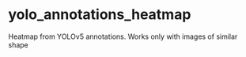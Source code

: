 # yolo_annotations_heatmap
Heatmap from YOLOv5 annotations. Works only with images of similar shape
